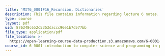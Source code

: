 ```yaml
---
title: 'MIT6_0001F16_Recursion, Dictionaries'
description: This file contains information regarding lecture 6 notes.
type: course
layout: pdf
uid: 876348c652c5353daccc96e1b7d577bb
file_type: application/pdf
file_location: >-
  https://open-learning-course-data-production.s3.amazonaws.com/6-0001-introduction-to-computer-science-and-programming-in-python-fall-2016/876348c652c5353daccc96e1b7d577bb_MIT6_0001F16_Lec6.pdf
course_id: 6-0001-introduction-to-computer-science-and-programming-in-python-fall-2016
---
```

